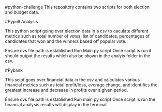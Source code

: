 #python-challenge
This repository contains two scripts for both election and budget data. 

#Pypoll Analysis

This python script going over election data in a csv to caculate different metrics such as total number of votes, list of candidates, percentages of candidates that won and the winners based off popular vote.

Ensure  cvs file  path is established
Run Main.py script
Once script is run it should output the results which also be shown in the analyis folder in the csv.


#Pybank 

This scipt goes over financial data in the csv and calculates various financial metrics such as total profit/loss, average change, and identifies the greatest increase and decrease in profits over a given period.

Ensure  cvs file path is established
Run main.py script 
Once script is run the financial analysis results will display in the terminal 




